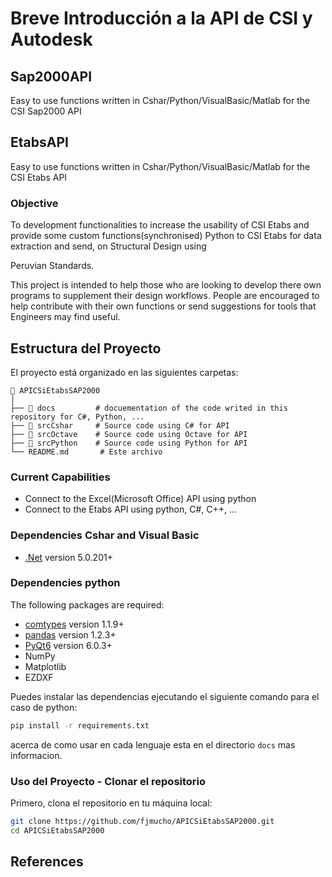 # Breve Introducción a la API de CSI y Autodesk

## Sap2000API
Easy to use functions written in Cshar/Python/VisualBasic/Matlab for the CSI Sap2000 API

## EtabsAPI
Easy to use functions written in Cshar/Python/VisualBasic/Matlab for the CSI Etabs API


### Objective

To development functionalities to increase the usability of CSI Etabs and provide some custom functions(synchronised) Python to CSI Etabs for data extraction and send, on Structural Design using 

Peruvian Standards.

This project is intended to help those who are looking to develop there own programs to
supplement their design workflows. People are encouraged to help contribute with their own
functions or send suggestions for tools that Engineers may find useful. 


## Estructura del Proyecto

El proyecto está organizado en las siguientes carpetas:

```plaintext
📁 APICSiEtabsSAP2000
│
├── 📁 docs         # docuementation of the code writed in this repository for C#, Python, ...
├── 📁 srcCshar     # Source code using C# for API
├── 📁 srcOctave    # Source code using Octave for API
├── 📁 srcPython    # Source code using Python for API
└── README.md       # Este archivo
```

### Current Capabilities

- Connect to the Excel(Microsoft Office) API using python
- Connect to the Etabs API using python, C#, C++, ...

### Dependencies Cshar and Visual Basic

* [.Net](https://dotnet.microsoft.com/) version 5.0.201+

### Dependencies python

The following packages are required:

* [comtypes](https://pypi.org/project/comtypes/) version 1.1.9+
* [pandas](https://pandas.pydata.org/) version 1.2.3+
* [PyQt6](https://wiki.qt.io/Qt_6.0_Release) version 6.0.3+
* NumPy
* Matplotlib
* EZDXF

Puedes instalar las dependencias ejecutando el siguiente comando para el caso de python:

```bash
pip install -r requirements.txt
```
acerca de como usar en cada lenguaje esta en el directorio `docs` mas informacion.

### Uso del Proyecto - Clonar el repositorio

Primero, clona el repositorio en tu máquina local:

```bash
git clone https://github.com/fjmucho/APICSiEtabsSAP2000.git
cd APICSiEtabsSAP2000
```

## References
<!-- - https://hakan-keskin.medium.com/ -->


